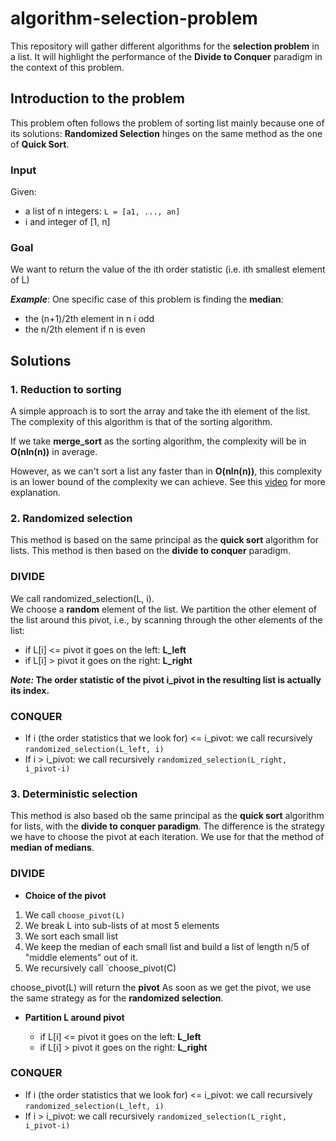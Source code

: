 # algorithm-selection-problem

This repository will gather different algorithms for the **selection problem** in a list. It will highlight the performance of the **Divide to Conquer** paradigm in the context of this problem.

## Introduction to the problem

This problem often follows the problem of sorting list mainly because one of its solutions: **Randomized Selection** hinges on the same method as the one of **Quick Sort**.

### Input

Given:
* a list of n integers: `L = [a1, ..., an]`
* i and integer of [1, n] 

### Goal 

We want to return the value of the ith order statistic (i.e. ith smallest element of L)

***Example***: One specific case of this problem is finding the **median**:
- the (n+1)/2th element in n i odd
- the n/2th element if n is even

## Solutions

### 1. Reduction to sorting

A simple approach is to sort the array and take the ith element of the list. The complexity of this algorithm is that of the sorting algorithm.

If we take **merge_sort** as the sorting algorithm, the complexity will be in **O(nln(n))** in average.

However, as we can't sort a list any faster than in **O(nln(n))**, this complexity is an lower bound of the complexity we can achieve. See this [video](https://www.youtube.com/watch?v=aFveIyII5D4&list=PLXFMmlk03Dt7Q0xr1PIAriY5623cKiH7V&index=39) for more explanation.

### 2. Randomized selection

This method is based on the same principal as the **quick sort** algorithm for lists. This method is then based on the **divide to conquer** paradigm.

### DIVIDE

We call randomized_selection(L, i). <br>
We choose a **random** element of the list.
We partition the other element of the list around this pivot, i.e., by scanning through the other elements of the list:
* if L[i] <= pivot it goes on the left: **L_left**
* if L[i] > pivot it goes on the right: **L_right**

***Note:* The order statistic of the pivot i_pivot in the resulting list is actually its index.**

### CONQUER

* If i (the order statistics that we look for) <= i_pivot: we call recursively `randomized_selection(L_left, i)`
* If i > i_pivot: we call recursively `randomized_selection(L_right, i_pivot-i)`

### 3. Deterministic selection

This method is also based  ob the same principal as the **quick sort** algorithm for lists, with the **divide to conquer paradigm**. The difference is the strategy we have to choose the pivot at each iteration. We use for that the method of **median of medians**.

### DIVIDE

* **Choice of the pivot**

1. We call `choose_pivot(L)`
2. We break L into sub-lists of at most 5 elements
3. We sort each small list
4. We keep the median of each small list and build a list of length n/5 of "middle elements" out of it.
5. We recursively call  `choose_pivot(C)

choose_pivot(L) will return the **pivot**
As soon as we get the pivot,  we use the same strategy as for the **randomized selection**.

* **Partition L around pivot**

    - if L[i] <= pivot it goes on the left: **L_left**
    - if L[i] > pivot it goes on the right: **L_right**

### CONQUER

* If i (the order statistics that we look for) <= i_pivot: we call recursively `randomized_selection(L_left, i)`
* If i > i_pivot: we call recursively `randomized_selection(L_right, i_pivot-i)`







